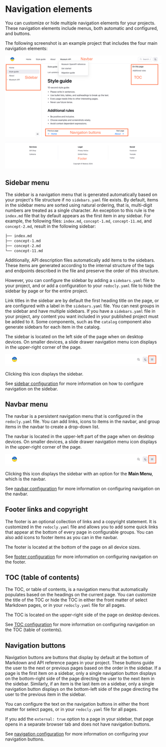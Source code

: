 # Navigation elements

You can customize or hide multiple navigation elements for your projects.
These navigation elements include menus, both automatic and configured, and buttons.

The following screenshot is an example project that includes the four main navigation elements:

![Main project UI with navigation elements labeled](./images/navigation.png)

![Main project UI with footer labeled](./images/footer.png)

## Sidebar menu

The sidebar is a navigation menu that is generated automatically based on your project's file structure if no `sidebars.yaml` file exists.
By default, items in the sidebar menu are sorted using natural ordering, that is, multi-digit numbers are treated as a single character.
An exception to this rule is the `index.md` file that by default appears as the first item in any sidebar.
For example, the following files: `index.md`, `concept-1.md`, `concept-11.md`, and `concept-2.md`, result in the following sidebar:

```treeview {% title="Example sidebar order" %}
├── index.md
├── concept-1.md
├── concept-2.md
└── concept-11.md
```

Additionally, API description files automatically add items to the sidebars.
These items are generated according to the internal structure of the tags and endpoints described in the file and preserve the order of this structure.

However, you can configure the sidebar by adding a `sidebars.yaml` file to your project, and or add a configuration to your `redocly.yaml` file to hide the sidebar by page or for the entire project.

Link titles in the sidebar are by default the first heading title on the page, or are configured with a label in the `sidebars.yaml` file.
You can nest groups in the sidebar and have multiple sidebars.
If you have a `sidebars.yaml` file in your project, any content you want included in your published project must be added to it.
Some components, such as the `catalog` component also generate sidebars for each item in the catalog.

The sidebar is located on the left side of the page when on desktop devices.
On smaller devices, a slide drawer navigation menu icon displays in the upper-right corner of the page.

![Slide drawer navigation menu icon](./images/hamburger-icon.png)

Clicking this icon displays the sidebar.

See [sidebar configuration](./sidebars.md) for more information on how to configure navigation on the sidebar.

## Navbar menu

The navbar is a persistent navigation menu that is configured in the `redocly.yaml` file.
You can add links, icons to items in the navbar, and group items in the navbar to create a drop-down list.

The navbar is located in the upper-left part of the page when on desktop devices.
On smaller devices, a slide drawer navigation menu icon displays in the upper-right corner of the page.

![Slide drawer navigation menu icon](./images/hamburger-icon.png)

Clicking this icon displays the sidebar with an option for the **Main Menu**, which is the navbar.

See [navbar configuration](../config/navbar.md) for more information on configuring navigation on the navbar.

## Footer links and copyright

The footer is an optional collection of links and a copyright statement.
It is customized in the `redocly.yaml` file and allows you to add some quick links that appear at the bottom of every page in configurable groups.
You can also add icons to footer items as you can in the navbar.

The footer is located at the bottom of the page on all device sizes.

See [footer configuration](../config/footer.md) for more information on configuring navigation on the footer.

## TOC (table of contents)

The TOC, or table of contents, is a navigation menu that automatically populates based on the headings on the current page.
You can customize the title of the TOC or hide the TOC in either the front matter of select Markdown pages, or in your `redocly.yaml` file for all pages.

The TOC is located on the upper-right side of the page on desktop devices.

See [TOC configuration](./toc.md) for more information on configuring navigation on the TOC (table of contents).

## Navigation buttons

Navigation buttons are buttons that display by default at the bottom of Markdown and API reference pages in your project.
These buttons guide the user to the next or previous pages based on the order in the sidebar.
If a page is the first item on a sidebar, only a single navigation button displays on the bottom-right side of the page directing the user to the next item in the sidebar.
Similarly, if an item is the last item on a sidebar, only a single navigation button displays on the bottom-left side of the page directing the user to the previous item in the sidebar.

You can configure the text on the navigation buttons in either the front matter for select pages, or in your `redocly.yaml` file for all pages.

If you add the `external: true` option to a page in your sidebar, that page opens in a separate browser tab and does not have navigation buttons.

See [navigation configuration](../config/navigation.md) for more information on configuring your navigation buttons.
